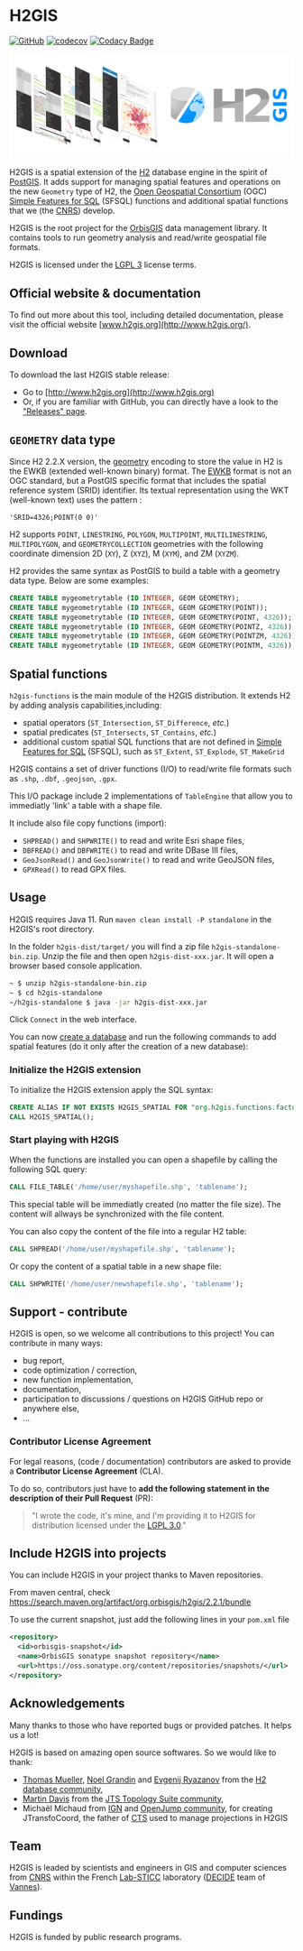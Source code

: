 # H2GIS
[![GitHub](https://img.shields.io/github/license/orbisgis/h2gis.svg)](https://github.com/orbisgis/h2gis/blob/master/LICENSE.md) 
[![codecov](https://img.shields.io/codecov/c/github/orbisgis/h2gis.svg)](https://codecov.io/gh/orbisgis/h2gis) 
[![Codacy Badge](https://img.shields.io/codacy/grade/93899ea0675d43a2a3787ce5dd3c5595.svg)](https://www.codacy.com/app/orbisgis/h2gis?utm_source=github.com&amp;utm_medium=referral&amp;utm_content=orbisgis/h2gis&amp;utm_campaign=Badge_Grade) 

![](./images/banner/laptop_documentation.png)

H2GIS is a spatial extension of the [H2](http://www.h2database.com/) database engine in the spirit of [PostGIS](http://postgis.net/). It adds support for managing spatial features and operations on the new `Geometry` type of H2, the [Open
Geospatial Consortium](http://www.opengeospatial.org/) (OGC) [Simple Features for SQL](http://www.opengeospatial.org/standards/sfs) (SFSQL) functions and additional spatial functions that we (the [CNRS](http://www.cnrs.fr/))
develop. 

H2GIS is the root project for the [OrbisGIS](http://www.orbisgis.org/) data management library. It contains tools to run geometry analysis and read/write geospatial file formats.

H2GIS is licensed under the [LGPL 3](https://www.gnu.org/licenses/lgpl-3.0.fr.html) license terms.

## Official website & documentation

To find out more about this tool, including detailed documentation, please visit the official website [www.h2gis.org](http://www.h2gis.org/).

## Download

To download the last H2GIS stable release:

* Go to [http://www.h2gis.org](http://www.h2gis.org)
* Or, if you are familiar with GitHub, you can directly have a look to the ["Releases" page](https://github.com/orbisgis/h2gis/releases).

## `GEOMETRY` data type

Since H2 2.2.X version, the [geometry](https://h2database.com/html/datatypes.html?highlight=geometry&search=geometry#geometry_type) encoding to store the value in H2 is the EWKB (extended well-known binary) format. The [EWKB](https://postgis.net/docs/using_postgis_dbmanagement.html#EWKB_EWKT) format is not an OGC standard, but a PostGIS specific format that includes the spatial reference system (SRID) identifier.
Its textual representation using the WKT (well-known text) uses the pattern :

```
'SRID=4326;POINT(0 0)'
```
H2 supports `POINT`, `LINESTRING`, `POLYGON`, `MULTIPOINT`, `MULTILINESTRING`, `MULTIPOLYGON`, and `GEOMETRYCOLLECTION` geometries with the following coordinate dimension 2D (`XY`), Z (`XYZ`), M (`XYM`), and ZM (`XYZM`).

H2 provides the same syntax as PostGIS to build a table with a geometry data type. Below are some examples:

```sql
CREATE TABLE mygeometrytable (ID INTEGER, GEOM GEOMETRY);
CREATE TABLE mygeometrytable (ID INTEGER, GEOM GEOMETRY(POINT));
CREATE TABLE mygeometrytable (ID INTEGER, GEOM GEOMETRY(POINT, 4326));
CREATE TABLE mygeometrytable (ID INTEGER, GEOM GEOMETRY(POINTZ, 4326));
CREATE TABLE mygeometrytable (ID INTEGER, GEOM GEOMETRY(POINTZM, 4326));
CREATE TABLE mygeometrytable (ID INTEGER, GEOM GEOMETRY(POINTM, 4326));
```

## Spatial functions

`h2gis-functions` is the main module of the H2GIS distribution. 
It extends H2 by adding analysis capabilities,including:
* spatial operators (`ST_Intersection`, `ST_Difference`, *etc.*)
* spatial predicates (`ST_Intersects`, `ST_Contains`, *etc.*)
* additional custom spatial SQL functions that are not defined in [Simple Features for SQL](http://www.opengeospatial.org/standards/sfs) (SFSQL), such as `ST_Extent`, `ST_Explode`, `ST_MakeGrid`

H2GIS contains a set of driver functions (I/O) to read/write file formats such as `.shp`, `.dbf`, `.geojson`, `.gpx`.

This I/O package include 2 implementations of `TableEngine` that allow you to immediatly 'link' a table with a shape file.

It include also file copy functions (import):
* `SHPREAD()` and `SHPWRITE()` to read and write Esri shape files,
* `DBFREAD()` and `DBFWRITE()` to read and write DBase III files,
* `GeoJsonRead()` and `GeoJsonWrite()` to read and write GeoJSON files,
* `GPXRead()` to read GPX files.

## Usage

H2GIS requires Java 11. Run `maven clean install -P standalone` in the H2GIS's root directory.

In the folder `h2gis-dist/target/` you will find a zip file `h2gis-standalone-bin.zip`. Unzip the file and then open `h2gis-dist-xxx.jar`. It will open a browser based console application.

```bash
~ $ unzip h2gis-standalone-bin.zip
~ $ cd h2gis-standalone
~/h2gis-standalone $ java -jar h2gis-dist-xxx.jar
```
Click `Connect` in the web interface.

You can now [create a database](http://www.h2database.com/html/quickstart.html) and run the following commands to add spatial features (do it only after the creation of a new database):

### Initialize the H2GIS extension

To initialize the H2GIS extension apply the SQL syntax:

```sql
CREATE ALIAS IF NOT EXISTS H2GIS_SPATIAL FOR "org.h2gis.functions.factory.H2GISFunctions.load";
CALL H2GIS_SPATIAL();
```

### Start playing with H2GIS

When the functions are installed you can open a shapefile by calling the following SQL query:

```sql
CALL FILE_TABLE('/home/user/myshapefile.shp', 'tablename');
```
This special table will be immediatly created (no matter the file size). The content will allways be synchronized with the file content.

You can also copy the content of the file into a regular H2 table:

```sql
CALL SHPREAD('/home/user/myshapefile.shp', 'tablename');
```

Or copy the content of a spatial table in a new shape file:

```sql
CALL SHPWRITE('/home/user/newshapefile.shp', 'tablename');
```

## Support - contribute

H2GIS is open, so we welcome all contributions to this project! You can contribute in many ways:
* bug report,
* code optimization / correction,
* new function implementation,
* documentation,
* participation to discussions / questions on H2GIS GitHub repo or anywhere else,
* ...

### Contributor License Agreement

For legal reasons, (code / documentation) contributors are asked to provide a **Contributor License Agreement** (CLA). 

To do so, contributors just have to **add the following statement in the description of their Pull Request** (PR):

> "I wrote the code, it's mine, and I'm providing it to H2GIS for distribution licensed under the [LGPL 3.0](http://www.gnu.org/copyleft/lgpl.html)."


## Include H2GIS into projects

You can include H2GIS in your project thanks to Maven repositories.

From maven central, check https://search.maven.org/artifact/org.orbisgis/h2gis/2.2.1/bundle

To use the current snapshot, just add the following lines in your `pom.xml` file

```xml
<repository>
  <id>orbisgis-snapshot</id>
  <name>OrbisGIS sonatype snapshot repository</name>
  <url>https://oss.sonatype.org/content/repositories/snapshots/</url>
</repository>
```

## Acknowledgements

Many thanks to those who have reported bugs or provided patches. It helps us a lot!

H2GIS is based on amazing open source softwares. So we would like to thank:

* [Thomas Mueller](https://github.com/thomasmueller), [Noel Grandin](https://github.com/grandinj) and [Evgenij Ryazanov](https://github.com/katzyn) from the [H2 database community](http://www.h2database.com),
* [Martin Davis](https://github.com/dr-jts) from the [JTS Topology Suite community](https://github.com/locationtech/jts),
* Michaël Michaud from [IGN](https://www.ign.fr/) and [OpenJump community](https://github.com/openjump-gis), for creating JTransfoCoord, the father of [CTS](https://github.com/orbisgis/cts) used to manage projections in H2GIS

## Team

H2GIS is leaded by scientists and engineers in GIS and computer sciences from [CNRS](https://www.cnrs.fr/) within the French [Lab-STICC](https://labsticc.fr/fr) laboratory ([DECIDE](https://labsticc.fr/fr/equipes/decide) team of [Vannes](https://www.openstreetmap.org/relation/192306)).


## Fundings

H2GIS is funded by public research programs.